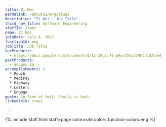 ```yaml
---
title: Zi Wei
permalink: /aboutus/eng/ziwei
description: "Zi Wei - Job Title"
third_nav_title: Software Engineering
staffId: ziwei
name: Zi Wei
joinDate: July 4, 2022
functionId: eng
jobTitle: Job Title
curProducts:
  - https://docs.google.com/document/d/1p-ZEgil71-p9ovlDsLd2Metv1d2VheRWw2QAml4Afrc/edit
pastProducts:
  - go.gov.sg
accomplishments: |-
  * Pouch
  * MediPay
  * Highway
  * Letters
  * Engage
quote: In time of test, family is best.
linkedinId: ziwei

---
```


{% include staff.html staff=page color=site.colors.function-colors.eng %}
